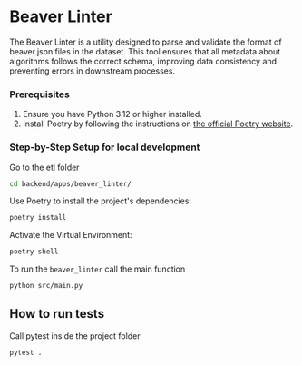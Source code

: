 # Beaver Linter
The Beaver Linter is a utility designed to parse and validate the format of beaver.json files in the dataset. This tool ensures that all metadata about algorithms follows the correct schema, improving data consistency and preventing errors in downstream processes.

### Prerequisites

1. Ensure you have Python 3.12 or higher installed.
2. Install Poetry by following the instructions on [the official Poetry website](https://python-poetry.org/docs/).


### Step-by-Step Setup for local development

Go to the etl folder
```bash
cd backend/apps/beaver_linter/
```

Use Poetry to install the project's dependencies:
```bash
poetry install
```

Activate the Virtual Environment:
```bash
poetry shell
```

To run the `beaver_linter` call the main function
```bash
python src/main.py
```

## How to run tests
Call pytest inside the project folder
``` bash
pytest .
```
